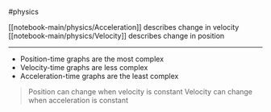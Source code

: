 #physics

[[notebook-main/physics/Acceleration]] describes change in velocity
[[notebook-main/physics/Velocity]] describes change in position

---

- Position-time graphs are the most complex
- Velocity-time graphs are less complex
- Acceleration-time graphs are the least complex

> Position can change when velocity is constant
> Velocity can change when acceleration is constant